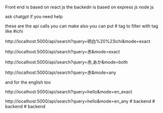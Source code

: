 Front end is based on react js
the backedn is based on express js node js

ask chatgpt if you need help

these are the api calls you can make
also you can put # tag to filter with tag like #ichi

http://localhost:5000/api/search?query=明白%20%23ichi&mode=exact

http://localhost:5000/api/search?query=赤&mode=exact

http://localhost:5000/api/search?query=赤,あか&mode=both

http://localhost:5000/api/search?query=赤&mode=any

and for the english too

http://localhost:5000/api/search?query=hello&mode=en_exact

http://localhost:5000/api/search?query=hello&mode=en_any
#   b a c k e n d  
 #   b a c k e n d  
 #   b a c k e n d  
 